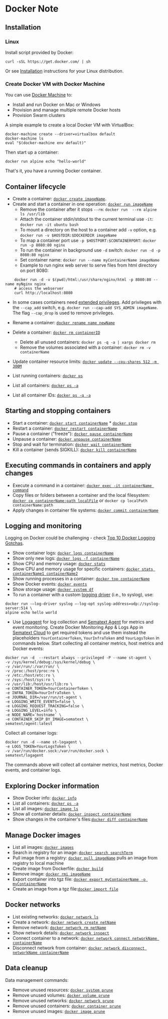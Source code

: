 # **Docker Note**

## **Installation**

### **Linux**

Install script provided by Docker:

```
curl -sSL https://get.docker.com/ | sh
```

Or see [Installation](https://docs.docker.com/engine/installation/linux/) instructions for your Linux distribution.

### **Create Docker VM with Docker Machine**

You can use [Docker Machine](https://docs.docker.com/machine/) to:

- Install and run Docker on Mac or Windows
- Provision and manage multiple remote Docker hosts
- Provision Swarm clusters

A simple example to create a local Docker VM with VirtualBox:

```
docker-machine create --driver=virtualbox default
docker-machine ls
eval "$(docker-machine env default)"
```

Then start up a container:

```
docker run alpine echo "hello-world"
```

That's it, you have a running Docker container.

## **Container lifecycle**

- Create a container: [`docker create imageName`](https://docs.docker.com/engine/reference/commandline/create).  
- Create and start a container in one operation: [`docker run imageName`](https://docs.docker.com/engine/reference/commandline/run)
  - Remove the container after it stops `--rm`: `docker run  --rm alpine ls /usr/lib`
  - Attach the container stdin/stdout to the current terminal use `-it`: `docker run -it ubuntu bash`
  - To mount a directory on the host to a container add `-v` option, e.g. `docker run -v $HOSTDIR:$DOCKERDIR imageName`
  - To map a container port use `-p $HOSTPORT:$CONTAINERPORT`: `docker run -p 8080:80 nginx`
  - To run the container in background use `-d` switch: `docker run -d -p 8080:80 nginx`
  - Set container name: `docker run --name myContainerName imageName`
  - Example to run nginx web server to serve files from html directory on port 8080:

```
    docker run -d -v $(pwd)/html:/usr/share/nginx/html -p 8080:80 --name myNginx nginx
    # access the webserver
    curl http://localhost:8080
```

* In some cases containers need [extended privileges](https://docs.docker.com/engine/reference/run/#runtime-privilege-and-linux-capabilities). Add privileges with the `--cap_add` switch, e.g. `docker run --cap-add SYS_ADMIN imageName`. The flag `--cap_drop` is used to remove privileges.
- Rename a container: [`docker rename name newName`](https://docs.docker.com/engine/reference/commandline/rename/)
- Delete a container: [`docker rm containerID`](https://docs.docker.com/engine/reference/commandline/rm)
  - Delete all unused containers: `docker ps -q -a | xargs docker rm`
  - Remove the volumes associated with a container: `docker rm -v containerName`

- Update container resource limits:
[`docker update --cpu-shares 512 -m 300M`](https://docs.docker.com/engine/reference/commandline/update/)  
- List running containers: [`docker ps`](https://docs.docker.com/engine/reference/commandline/ps/)
- List all containers: [`docker ps -a`](https://docs.docker.com/engine/reference/commandline/ps/)
- List all container IDs: [`docker ps -q -a`](https://docs.docker.com/engine/reference/commandline/ps/)

## **Starting and stopping containers**

- Start a container:
[`docker start containerName`](https://docs.docker.com/engine/reference/commandline/start) * [`docker stop`](https://docs.docker.com/engine/reference/commandline/stop)
- Restart a container: [`docker restart containerName`](https://docs.docker.com/engine/reference/commandline/restart)
- Pause a container ("freeze"): [`docker pause containerName`](https://docs.docker.com/engine/reference/commandline/pause/)
- Unpause a container: [`docker unpause containerName`](https://docs.docker.com/engine/reference/commandline/unpause/)
- Stop and wait for termination: [`docker wait containerName`](https://docs.docker.com/engine/reference/commandline/wait)
- Kill a container (sends SIGKILL): [`docker kill containerName`](https://docs.docker.com/engine/reference/commandline/kill)

## **Executing commands in containers and apply changes**

- Execute a command in a container: [`docker exec -it containerName command`](https://docs.docker.com/engine/reference/commandline/exec)
- Copy files or folders between a container and the local filesystem: [`docker cp containerName:path localFile`](https://docs.docker.com/engine/reference/commandline/cp) or `docker cp localPath containerName:path`
- Apply changes in container file systems: [`docker commit containerName`](https://docs.docker.com/engine/reference/commandline/commit)

## **Logging and monitoring**

Logging on Docker could be challenging - check [Top 10 Docker Logging Gotchas](https://sematext.com/blog/top-10-docker-logging-gotchas/).

- Show container logs: [`docker logs containerName`](https://docs.docker.com/engine/reference/commandline/logs)
- Show only new logs: [`docker logs -f containerName`](https://docs.docker.com/engine/reference/commandline/logs)
- Show CPU and memory usage: [`docker stats`](https://docs.docker.com/engine/reference/commandline/stats)
- Show CPU and memory usage for specific containers: [`docker stats containerName1 containerName2`](https://docs.docker.com/engine/reference/commandline/stats)
- Show running processes in a container: [`docker top containerName`](https://docs.docker.com/engine/reference/commandline/top)
- Show Docker events: [`docker events`](https://docs.docker.com/engine/reference/commandline/events)
- Show storage usage: [`docker system df`](https://docs.docker.com/engine/reference/commandline/system_df)
- To run a container with a custom [logging driver](https://docs.docker.com/engine/admin/logging/overview/) (i.e., to syslog), use:

```
docker run -–log-driver syslog –-log-opt syslog-address=udp://syslog-server:514 \
alpine echo hello world
```

* Use [Logagent](https://sematext.com/logagent/) for log collection and [Sematext Agent](https://www.sematext.com/docker) for metrics and event monitoring. Create Docker Monitoring App & Logs App in [Sematext Cloud](https://sematext.com/cloud) to get required tokens and use them instead the placeholders `YourContainerToken`, `YourInfraToken` and `YourLogsToken` in commands below. Start collecting all container metrics, host metrics and Docker events:

```
docker run -d  --restart always --privileged -P --name st-agent \
-v /sys/kernel/debug:/sys/kernel/debug \
-v /var/run/:/var/run/ \
-v /proc:/host/proc:ro \
-v /etc:/host/etc:ro \
-v /sys:/host/sys:ro \
-v /usr/lib:/host/usr/lib:ro \
-e CONTAINER_TOKEN=YourContainerToken \
-e INFRA_TOKEN=YourInfraToken \
-e JOURNAL_DIR=/var/run/st-agent \
-e LOGGING_WRITE_EVENTS=false \
-e LOGGING_REQUEST_TRACKING=false \
-e LOGGING_LEVEL=info \
-e NODE_NAME=`hostname` \
-e CONTAINER_SKIP_BY_IMAGE=sematext \
sematext/agent:latest
```

Collect all container logs:

```
docker run -d --name st-logagent \
-e LOGS_TOKEN=YourLogsToken \
-v /var/run/docker.sock:/var/run/docker.sock \
sematext/logagent
```

The commands above will collect all container metrics, host metrics, Docker events, and container logs.

## **Exploring Docker information**

- Show Docker info: [`docker info`](https://docs.docker.com/engine/reference/commandline/info)
- List all containers: [`docker ps -a`](https://docs.docker.com/engine/reference/commandline/ps)
- List all images: [`docker image ls`](https://docs.docker.com/engine/reference/commandline/image_ls)
- Show all container details: [`docker inspect containerName`](https://docs.docker.com/engine/reference/commandline/inspect)
- Show changes in the container's files:[`docker diff containerName`](https://docs.docker.com/engine/reference/commandline/diff)

## **Manage Docker images**

- List all images: [`docker images`](https://docs.docker.com/engine/reference/commandline/images)
- Search in registry for an image:
[`docker search searchTerm`](https://docs.docker.com/engine/reference/commandline/search)
- Pull image from a registry: [`docker pull imageName`](https://docs.docker.com/engine/reference/commandline/pull) pulls an image from registry to local machine
- Create image from Dockerfile: [`docker build`](https://docs.docker.com/engine/reference/commandline/build)
- Remove image: [`docker rmi imageName`](https://docs.docker.com/engine/reference/commandline/rmi)
- Export container into tgz file: [`docker export myContainerName -o myContainerName`](https://docs.docker.com/engine/reference/commandline/export)
- Create an image from a tgz file:[`docker import file`](https://docs.docker.com/engine/reference/commandline/import)

## **Docker networks**

- List existing networks: [`docker network ls`](https://docs.docker.com/engine/reference/commandline/network_ls/)
- Create a network: [`docker network create netName`](https://docs.docker.com/engine/reference/commandline/network_create/)
- Remove network: [`docker network rm netName`](https://docs.docker.com/engine/reference/commandline/network_rm/)
- Show network details: [`docker network inspect`](https://docs.docker.com/engine/reference/commandline/network_inspect/)
- Connect container to a network: [`docker network connect networkName containerName`](https://docs.docker.com/engine/reference/commandline/network_connect/)
- Disconnect network from container: [`docker network disconnect networkName containerName`](https://docs.docker.com/engine/reference/commandline/network_disconnect/)

## **Data cleanup**

Data management commands:

- Remove unused resources: [`docker system prune`](https://docs.docker.com/engine/reference/commandline/system_prune/)
- Remove unused volumes: [`docker volume prune`](https://docs.docker.com/engine/reference/commandline/volume_prune/)
- Remove unused networks: [`docker network prune`](https://docs.docker.com/engine/reference/commandline/network_prune/)
- Remove unused containers: [`docker container prune`](https://docs.docker.com/engine/reference/commandline/network_prune/)
- Remove unused images: [`docker image prune`](https://docs.docker.com/engine/reference/commandline/network_prune/)
